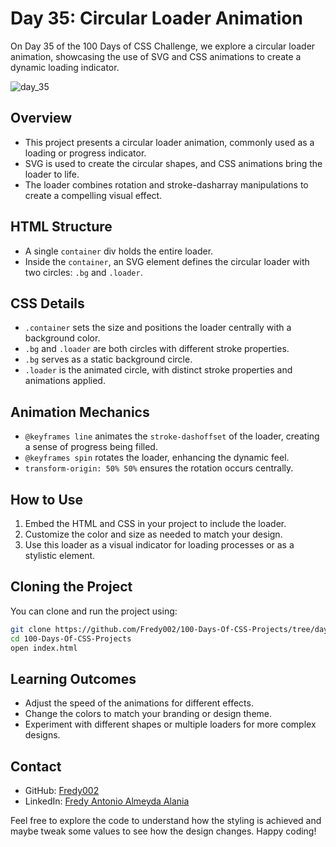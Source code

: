 # Day 35: Circular Loader Animation

On Day 35 of the 100 Days of CSS Challenge, we explore a circular loader animation, showcasing the use of SVG and CSS animations to create a dynamic loading indicator.

![day_35](https://github.com/Fredy002/100-Days-Of-CSS-Projects/assets/104151778/922c9541-c06d-439a-bc75-ceccd5214650)

## Overview

- This project presents a circular loader animation, commonly used as a loading or progress indicator.
- SVG is used to create the circular shapes, and CSS animations bring the loader to life.
- The loader combines rotation and stroke-dasharray manipulations to create a compelling visual effect.

## HTML Structure

- A single `container` div holds the entire loader.
- Inside the `container`, an SVG element defines the circular loader with two circles: `.bg` and `.loader`.

## CSS Details

- `.container` sets the size and positions the loader centrally with a background color.
- `.bg` and `.loader` are both circles with different stroke properties.
- `.bg` serves as a static background circle.
- `.loader` is the animated circle, with distinct stroke properties and animations applied.

## Animation Mechanics

- `@keyframes line` animates the `stroke-dashoffset` of the loader, creating a sense of progress being filled.
- `@keyframes spin` rotates the loader, enhancing the dynamic feel.
- `transform-origin: 50% 50%` ensures the rotation occurs centrally.

## How to Use

1. Embed the HTML and CSS in your project to include the loader.
2. Customize the color and size as needed to match your design.
3. Use this loader as a visual indicator for loading processes or as a stylistic element.

## Cloning the Project

You can clone and run the project using:

```bash
git clone https://github.com/Fredy002/100-Days-Of-CSS-Projects/tree/day_31-40/day_35
cd 100-Days-Of-CSS-Projects
open index.html
```

## Learning Outcomes

- Adjust the speed of the animations for different effects.
- Change the colors to match your branding or design theme.
- Experiment with different shapes or multiple loaders for more complex designs.

## Contact

- GitHub: [Fredy002](https://github.com/Fredy002)
- LinkedIn: [Fredy Antonio Almeyda Alania](https://www.linkedin.com/in/fredy-antonio-almeyda-alania/)

Feel free to explore the code to understand how the styling is achieved and maybe tweak some values to see how the design changes. Happy coding!
